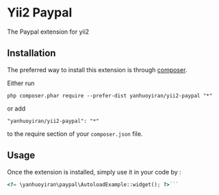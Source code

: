 Yii2 Paypal
===========
The Paypal extension for yii2

Installation
------------

The preferred way to install this extension is through [composer](http://getcomposer.org/download/).

Either run

```
php composer.phar require --prefer-dist yanhuoyiran/yii2-paypal "*"
```

or add

```
"yanhuoyiran/yii2-paypal": "*"
```

to the require section of your `composer.json` file.


Usage
-----

Once the extension is installed, simply use it in your code by  :

```php
<?= \yanhuoyiran\paypal\AutoloadExample::widget(); ?>```